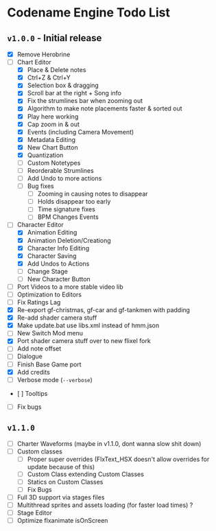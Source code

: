 # Codename Engine Todo List

## `v1.0.0` - Initial release

- [x] Remove Herobrine
- [ ] Chart Editor
	- [x] Place & Delete notes
	- [x] Ctrl+Z & Ctrl+Y
	- [x] Selection box & dragging
	- [x] Scroll bar at the right + Song info
	- [x] Fix the strumlines bar when zooming out
	- [x] Algorithm to make note placements faster & sorted out
	- [x] Play here working
	- [x] Cap zoom in & out
	- [x] Events (including Camera Movement)
	- [x] Metadata Editing
    - [x] New Chart Button
    - [x] Quantization
	- [ ] Custom Notetypes
	- [ ] Reorderable Strumlines
	- [ ] Add Undo to more actions
	- [ ] Bug fixes
		- [ ] Zooming in causing notes to disappear
		- [ ] Holds disappear too early
		- [ ] Time signature fixes
		- [ ] BPM Changes Events
- [ ] Character Editor
	- [x] Animation Editing
	- [x] Animation Deletion/Creationg
	- [x] Character Info Editing
	- [x] Character Saving
	- [x] Add Undos to Actions
	- [ ] Change Stage
	- [ ] New Character Button
- [ ] Port Videos to a more stable video lib
- [ ] Optimization to Editors
- [ ] Fix Ratings Lag
- [x] Re-export gf-christmas, gf-car and gf-tankmen with padding
- [x] Re-add shader camera stuff
- [x] Make update.bat use libs.xml instead of hmm.json
- [ ] New Switch Mod menu
- [x] Port shader camera stuff over to new flixel fork
- [ ] Add note offset
- [ ] Dialogue
- [ ] Finish Base Game port
- [x] Add credits
- [ ] Verbose mode (`--verbose`)
- [ ] Tooltips
- [ ] Fix bugs

## `v1.1.0`
- [ ] Charter Waveforms (maybe in v1.1.0, dont wanna slow shit down)
- [ ] Custom classes
	- [ ] Proper super overrides (FlxText_HSX doesn't allow overrides for update because of this)
	- [ ] Custom Class extending Custom Classes
	- [ ] Statics on Custom Classes
	- [ ] Fix Bugs
- [ ] Full 3D support via stages files
- [ ] Multithread sprites and assets loading (for faster load times) ?
- [ ] Stage Editor
- [ ] Optimize flxanimate isOnScreen
